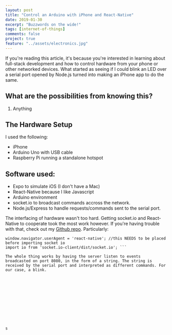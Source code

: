 ```yaml
---
layout: post
title: "Control an Arduino with iPhone and React-Native"
date: 2019-01-30
excerpt: "Buzzwords on the wide!"
tags: [internet-of-things]
comments: false
project: true
feature: "../assets/electronics.jpg"
---
```


If you're reading this article, it's because you're interested in learning about full-stack development and how to control hardware from your phone or other networked devices. What started as seeing if I could blink an LED over a serial port opened by Node.js turned into making an iPhone app to do the same. 

## What are the possibilities from knowing this?
1. Anything

## The Hardware Setup
I used the following:
* iPhone
* Arduino Uno with USB cable
* Raspberry Pi running a standalone hotspot

## Software used:
* Expo to simulate iOS (I don't have a Mac)
* React-Native because I like Javascript
* Arduino environment 
* socket.io to broadcast commands accross the network.
* Node.js/Express to handle requests/commands sent to the serial port.

The interfacing of hardware wasn't too hard. Getting socket.io and React-Native to cooperate took the most work however. If you're having trouble with that, check out my [Github repo](https://github.com/jamesthesken/iphone-arduino). Particularly:

```//importing networking
window.navigator.userAgent = 'react-native'; //this NEEDS to be placed before importing socket io
import io from 'socket.io-client/dist/socket.io'; ```

The whole thing works by having the server listen to events broadcasted on port 8080, in the form of a string. The string is received by the serial port and interpreted as different commands. For our case, a blink. 












s

